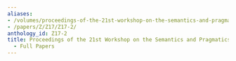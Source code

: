 ```yaml
---
aliases:
- /volumes/proceedings-of-the-21st-workshop-on-the-semantics-and-pragmatics-of-dialogue-full-papers/
- /papers/Z/Z17/Z17-2/
anthology_id: Z17-2
title: Proceedings of the 21st Workshop on the Semantics and Pragmatics of Dialogue
  - Full Papers
---
```

